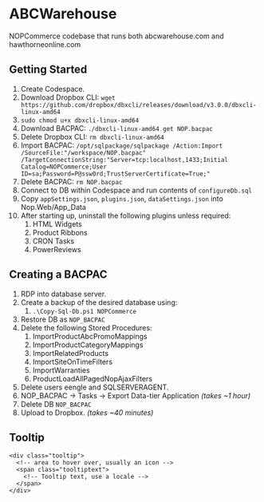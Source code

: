 ﻿# ABCWarehouse

NOPCommerce codebase that runs both abcwarehouse.com and hawthorneonline.com

## Getting Started

1. Create Codespace.
2. Download Dropbox CLI: `wget https://github.com/dropbox/dbxcli/releases/download/v3.0.0/dbxcli-linux-amd64`
3. `sudo chmod u+x dbxcli-linux-amd64`
4. Download BACPAC: `./dbxcli-linux-amd64 get NOP.bacpac`
5. Delete Dropbox CLI: `rm dbxcli-linux-amd64`
6. Import BACPAC: `/opt/sqlpackage/sqlpackage /Action:Import /SourceFile:"/workspace/NOP.bacpac" /TargetConnectionString:"Server=tcp:localhost,1433;Initial Catalog=NOPCommerce;User ID=sa;Password=P@ssw0rd;TrustServerCertificate=True;"`
7. Delete BACPAC: `rm NOP.bacpac`
8. Connect to DB within Codespace and run contents of `configureDb.sql`
9. Copy `appSettings.json`, `plugins.json`, `dataSettings.json` into Nop.Web/App_Data
10. After starting up, uninstall the following plugins unless required:
    1. HTML Widgets
    1. Product Ribbons
    1. CRON Tasks
    1. PowerReviews

## Creating a BACPAC

1. RDP into database server.
2. Create a backup of the desired database using:
   1. `.\Copy-Sql-Db.ps1 NOPCommerce`
3. Restore DB as `NOP_BACPAC`
4. Delete the following Stored Procedures:
   1. ImportProductAbcPromoMappings
   2. ImportProductCategoryMappings
   3. ImportRelatedProducts
   4. ImportSiteOnTimeFilters
   5. ImportWarranties
   6. ProductLoadAllPagedNopAjaxFilters
5. Delete users eengle and SQLSERVERAGENT.
6. NOP_BACPAC -> Tasks -> Export Data-tier Application *(takes ~1 hour)*
7. Delete DB `NOP_BACPAC`
8. Upload to Dropbox. *(takes ~40 minutes)*

## Tooltip

```
<div class="tooltip">
  <!-- area to hover over, usually an icon -->
  <span class="tooltiptext">
    <!-- Tooltip text, use a locale -->
  </span>
</div> 
```
